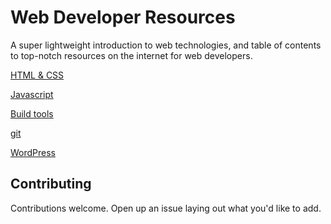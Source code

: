 Web Developer Resources
=

A super lightweight introduction to web technologies, and table of contents to top-notch resources on the internet for web developers.

[HTML & CSS](html-and-css.md)

[Javascript](javascript.md)

[Build tools](build-tools.md)

[git](git.md)

[WordPress](wordpress.md)

## Contributing

Contributions welcome. Open up an issue laying out what you'd like to add.